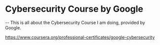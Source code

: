 # Cybersecurity Course by Google

-- This is all about the Cybersecurity Course I am doing, provided by Google.

https://www.coursera.org/professional-certificates/google-cybersecurity
